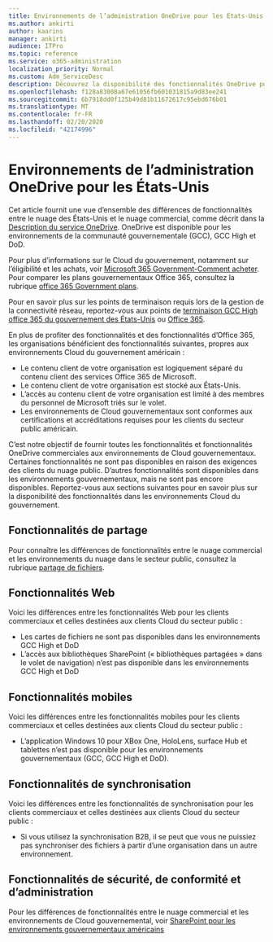 ```yaml
---
title: Environnements de l’administration OneDrive pour les États-Unis
ms.author: ankirti
author: kaarins
manager: ankirti
audience: ITPro
ms.topic: reference
ms.service: o365-administration
localization_priority: Normal
ms.custom: Adm_ServiceDesc
description: Découvrez la disponibilité des fonctionnalités OneDrive pour les clients Cloud du secteur public américain.
ms.openlocfilehash: f128a83008a67e61056fb601031815a9d83ee241
ms.sourcegitcommit: 6b7918dd0f125b49d81b11672617c95ebd676b01
ms.translationtype: MT
ms.contentlocale: fr-FR
ms.lasthandoff: 02/20/2020
ms.locfileid: "42174996"
---
```

# <a name="onedrive-for-us-government-environments"></a>Environnements de l’administration OneDrive pour les États-Unis

Cet article fournit une vue d’ensemble des différences de fonctionnalités entre le nuage des États-Unis et le nuage commercial, comme décrit dans la [Description du service OneDrive](/office365/servicedescriptions/onedrive-for-business-service-description). OneDrive est disponible pour les environnements de la communauté gouvernementale (GCC), GCC High et DoD. 

Pour plus d’informations sur le Cloud du gouvernement, notamment sur l’éligibilité et les achats, voir [Microsoft 365 Government-Comment acheter](/office365/servicedescriptions/office-365-platform-service-description/office-365-us-government/microsoft-365-government-how-to-buy). Pour comparer les plans gouvernementaux Office 365, consultez la rubrique [office 365 Government plans](https://www.microsoft.com/microsoft-365/government/compare-office-365-government-plans?rtc=1#EligibilityRequirements).

Pour en savoir plus sur les points de terminaison requis lors de la gestion de la connectivité réseau, reportez-vous aux points de [terminaison GCC High office 365 du gouvernement des États-Unis](/office365/enterprise/office-365-u-s-government-gcc-high-endpoints#sharepoint-online-and-onedrive-for-business) ou [Office 365](/office365/enterprise/office-365-u-s-government-dod-endpoints#sharepoint-online-and-onedrive-for-business).

En plus de profiter des fonctionnalités et des fonctionnalités d’Office 365, les organisations bénéficient des fonctionnalités suivantes, propres aux environnements Cloud du gouvernement américain :

-   Le contenu client de votre organisation est logiquement séparé du contenu client des services Office 365 de Microsoft.
-   Le contenu client de votre organisation est stocké aux États-Unis.
-   L’accès au contenu client de votre organisation est limité à des membres du personnel de Microsoft triés sur le volet.
-   Les environnements de Cloud gouvernementaux sont conformes aux certifications et accréditations requises pour les clients du secteur public américain.

C’est notre objectif de fournir toutes les fonctionnalités et fonctionnalités OneDrive commerciales aux environnements de Cloud gouvernementaux. Certaines fonctionnalités ne sont pas disponibles en raison des exigences des clients du nuage public. D’autres fonctionnalités sont disponibles dans les environnements gouvernementaux, mais ne sont pas encore disponibles. Reportez-vous aux sections suivantes pour en savoir plus sur la disponibilité des fonctionnalités dans les environnements Cloud du gouvernement.

## <a name="sharing-features"></a>Fonctionnalités de partage

Pour connaître les différences de fonctionnalités entre le nuage commercial et les environnements du nuage dans le secteur public, consultez la rubrique [partage de fichiers](/office365/servicedescriptions/office-365-platform-service-description/office-365-us-government/gcc-high-and-dod#file-sharing).

## <a name="web-features"></a>Fonctionnalités Web

Voici les différences entre les fonctionnalités Web pour les clients commerciaux et celles destinées aux clients Cloud du secteur public :

- Les cartes de fichiers ne sont pas disponibles dans les environnements GCC High et DoD
- L’accès aux bibliothèques SharePoint (« bibliothèques partagées » dans le volet de navigation) n’est pas disponible dans les environnements GCC High et DoD

## <a name="mobile-features"></a>Fonctionnalités mobiles

Voici les différences entre les fonctionnalités mobiles pour les clients commerciaux et celles destinées aux clients Cloud du secteur public :

- L’application Windows 10 pour XBox One, HoloLens, surface Hub et tablettes n’est pas disponible pour les environnements gouvernementaux (GCC, GCC High et DoD).

## <a name="sync-features"></a>Fonctionnalités de synchronisation

Voici les différences entre les fonctionnalités de synchronisation pour les clients commerciaux et celles destinées aux clients Cloud du secteur public :

- Si vous utilisez la synchronisation B2B, il se peut que vous ne puissiez pas synchroniser des fichiers à partir d’une organisation dans un autre environnement.

## <a name="security-compliance-and-administration-features"></a>Fonctionnalités de sécurité, de conformité et d’administration

Pour les différences de fonctionnalités entre le nuage commercial et les environnements de Cloud gouvernemental, voir [SharePoint pour les environnements gouvernementaux américains](sharepoint.md)


